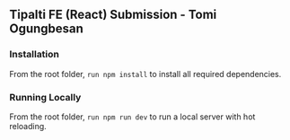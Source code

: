 ## Tipalti FE (React) Submission - Tomi Ogungbesan


### Installation

From the root folder, `run npm install` to install all required dependencies.
### Running Locally
From the root folder, `run npm run dev` to run a local server with hot reloading.
